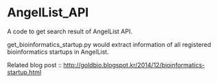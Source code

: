 AngelList_API
=============

A code to get search result of AngelList API.

get_bioinformatics_startup.py would extract
information of all registered bioinformatics startups in AngelList.

Related blog post :: http://goldbio.blogspot.kr/2014/12/bioinformatics-startup.html 

